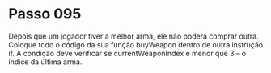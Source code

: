 # Passo 095

Depois que um jogador tiver a melhor arma, ele não poderá comprar outra. Coloque todo o código da sua função buyWeapon dentro de outra instrução if. A condição deve verificar se currentWeaponIndex é menor que 3 – o índice da última arma.